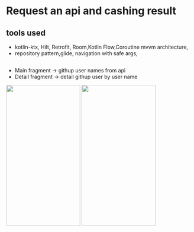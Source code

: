# Request an api and cashing result 

## tools used
 - kotlin-ktx, Hilt, Retrofit, Room,Kotlin Flow,Coroutine mvvm architecture,
 - repository pattern,glide, navigation with safe args, 

##
- Main fragment -> githup user names from api
- Detail fragment -> detail githup user by user name

<img src="https://github.com/oguzhan3437/temp/blob/main/21f914f6-cf61-488e-9a3e-d5fad5e3bad1.jpg" width="200" height="380"/> <img src="https://github.com/oguzhan3437/temp/blob/main/8dae3952-7258-4bba-95cb-5149941ab2b6.jpg" width="200" height="380"/>
